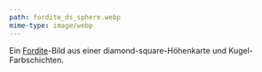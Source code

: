 ```yaml
---
path: fordite_ds_sphere.webp
mime-type: image/webp
---
```


Ein [Fordite](/tags/fordite)-Bild aus einer diamond-square-Höhenkarte und Kugel-Farbschichten.
